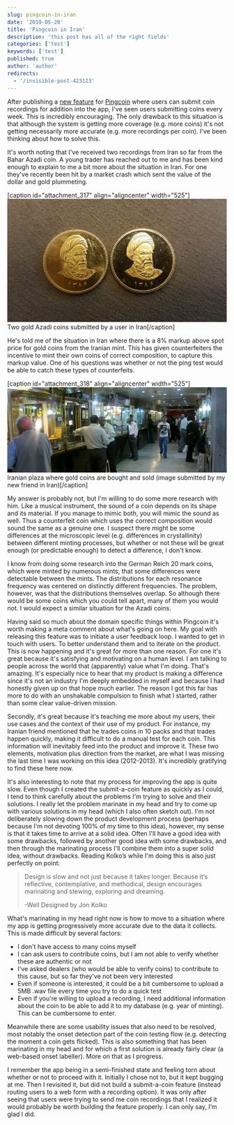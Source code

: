```yaml
---
slug: pingcoin-in-iran
date: '2019-05-20'
title: 'Pingcoin in Iran'
description: 'this post has all of the right fields'
categories: ['test']
keywords: ['test']
published: true
author: 'author'
redirects:
  - '/invisible-post-423123'
---
```


After publishing a [new feature](https://play.google.com/store/apps/details?id=com.pingcoin.android.pingcoin&hl=en) for [Pingcoin](https://jessems.com/current-projects/) where users can submit coin recordings for addition into the app, I've seen users submitting coins every week. This is incredibly encouraging. The only drawback to this situation is that although the system is getting more coverage (e.g. more coins) it's not getting necessarily more accurate (e.g. more recordings per coin). I've been thinking about how to solve this.

It's worth noting that I've received two recordings from Iran so far from the Bahar Azadi coin. A young trader has reached out to me and has been kind enough to explain to me a bit more about the situation in Iran. For one they've recently been hit by a market crash which sent the value of the dollar and gold plummeting.

\[caption id="attachment_317" align="aligncenter" width="525"\][![](./images/2019-05-20-11.10.26-e1558343473795-1024x576.jpg)](https://jessems.com/wp-content/uploads/2019/05/2019-05-20-11.10.26-e1558343473795.jpg) Two gold Azadi coins submitted by a user in Iran\[/caption\]

He's told me of the situation in Iran where there is a 8% markup above spot price for gold coins from the Iranian mint. This has given counterfeiters the incentive to mint their own coins of correct composition, to capture this markup value. One of his questions was whether or not the ping test would be able to catch these types of counterfeits.

\[caption id="attachment_318" align="aligncenter" width="525"\][![](./images/2019-05-20-11.10.13-1024x398.jpg)](https://jessems.com/wp-content/uploads/2019/05/2019-05-20-11.10.13.jpg) Iranian plaza where gold coins are bought and sold (image submitted by my new friend in Iran)\[/caption\]

My answer is probably not, but I'm willing to do some more research with him. Like a musical instrument, the sound of a coin depends on its shape and its material. If you manage to mimic both, you will mimic the sound as well. Thus a counterfeit coin which uses the correct composition would sound the same as a genuine one. I suspect there might be some differences at the microscopic level (e.g. differences in crystallinity) between different minting processes, but whether or not these will be great enough (or predictable enough) to detect a difference, I don't know.

I know from doing some research into the German Reich 20 mark coins, which were minted by numerous mints, that some differences were detectable between the mints. The distributions for each resonance frequency was centered on distinctly different frequencies. The problem, however, was that the distributions themselves overlap. So although there would be some coins which you could tell apart, many of them you would not. I would expect a similar situation for the Azadi coins.

Having said so much about the domain specific things within Pingcoin it's worth making a meta comment about what's going on here. My goal with releasing this feature was to initiate a user feedback loop. I wanted to get in touch with users. To better understand them and to iterate on the product. This is now happening and it's great for more than one reason. For one it's great because it's satisfying and motivating on a human level. I am talking to people across the world that (apparently) value what I'm doing. That's amazing. It's especially nice to hear that my product is making a difference since it's not an industry I'm deeply embedded in myself and because I had honestly given up on that hope much earlier. The reason I got this far has more to do with an unshakable compulsion to finish what I started, rather than some clear value-driven mission.

Secondly, it's great because it's teaching me more about my users, their use cases and the context of their use of my product. For instance, my Iranian friend mentioned that he trades coins in 10 packs and that trades happen quickly, making it difficult to do a manual test for each coin. This information will inevitably feed into the product and improve it. These two elements, motivation plus direction from the market, are what I was missing the last time I was working on this idea (2012-2013). It's incredibly gratifying to find these here now.

It's also interesting to note that my process for improving the app is quite slow. Even though I created the submit-a-coin feature as quickly as I could, I tend to think carefully about the problems I'm trying to solve and their solutions. I really let the problem marinate in my head and try to come up with various solutions in my head (which I also often sketch out). I'm not deliberately slowing down the product development process (perhaps because I'm not devoting 100% of my time to this idea), however, my sense is that it takes time to arrive at a solid idea. Often I'll have a good idea with some drawbacks, followed by another good idea with some drawbacks, and then through the marinating process I'll combine them into a super solid idea, without drawbacks. Reading Kolko’s while I'm doing this is also just perfectly on point:

> Design is slow and not just because it takes longer. Because it’s reflective, contemplative, and methodical, design encourages marinating and stewing, exploring and dreaming.
>
> \-Well Designed by Jon Kolko

What's marinating in my head right now is how to move to a situation where my app is getting progressively more accurate due to the data it collects. This is made difficult by several factors:

- I don't have access to many coins myself
- I can ask users to contribute coins, but I am not able to verify whether these are authentic or not
- I've asked dealers (who would be able to verify coins) to contribute to this cause, but so far they've not been very interested
- Even if someone is interested, it could be a bit cumbersome to upload a 5MB .wav file every time you try to do a quick test
- Even if you're willing to upload a recording, I need additional information about the coin to be able to add it to my database (e.g. year of minting). This can be cumbersome to enter.

Meanwhile there are some usability issues that also need to be resolved, most notably the onset detection part of the coin testing flow (e.g. detecting the moment a coin gets flicked). This is also something that has been marinating in my head and for which a first solution is already fairly clear (a web-based onset labeller). More on that as I progress.

I remember the app being in a semi-finished state and feeling torn about whether or not to proceed with it. Initially I chose not to, but it kept bugging at me. Then I revisited it, but did not build a submit-a-coin feature (instead routing users to a web form with a recording option). It was only after seeing that users were trying to send me coin recordings that I realized it would probably be worth building the feature properly. I can only say, I’m glad I did.
